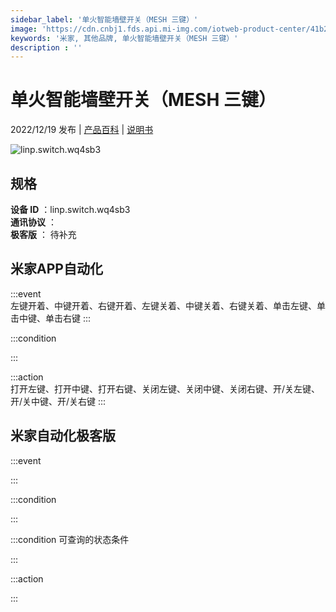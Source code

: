 ```yaml
---
sidebar_label: '单火智能墙壁开关（MESH 三键）'
image: 'https://cdn.cnbj1.fds.api.mi-img.com/iotweb-product-center/41b273c5b7e0f6ffaae3143d056ecef6_1667268529425.png?GalaxyAccessKeyId=AKVGLQWBOVIRQ3XLEW&Expires=9223372036854775807&Signature=uw+ttBcEmyl7l6Ay5Pn8b7ZDSzQ='
keywords: '米家, 其他品牌, 单火智能墙壁开关（MESH 三键）'
description : ''
---
```

# 单火智能墙壁开关（MESH 三键）

2022/12/19 发布 | [产品百科](https://home.mi.com/webapp/content/baike/product/index.html?model=linp.switch.wq4sb3/) | [说明书](https://home.mi.com/views/introduction.html?model=linp.switch.wq4sb3&region=cn)

![linp.switch.wq4sb3](https://cdn.cnbj1.fds.api.mi-img.com/iotweb-product-center/41b273c5b7e0f6ffaae3143d056ecef6_1667268529425.png?GalaxyAccessKeyId=AKVGLQWBOVIRQ3XLEW&Expires=9223372036854775807&Signature=uw+ttBcEmyl7l6Ay5Pn8b7ZDSzQ=)

## 规格  
> 
**设备 ID** ：linp.switch.wq4sb3  
**通讯协议** ：  
**极客版**  ： 待补充 


## 米家APP自动化  

:::event  
左键开着、中键开着、右键开着、左键关着、中键关着、右键关着、单击左键、单击中键、单击右键
:::

:::condition  

:::

:::action   
打开左键、打开中键、打开右键、关闭左键、关闭中键、关闭右键、开/关左键、开/关中键、开/关右键
:::

## 米家自动化极客版  

:::event  

:::

:::condition  

:::

:::condition 可查询的状态条件  

:::

:::action  

:::

        
